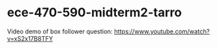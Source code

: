 # ece-470-590-midterm2-tarro
Video demo of box follower question: https://www.youtube.com/watch?v=xS2x17B8TFY
